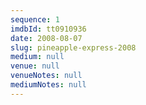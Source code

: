 ```yaml
---
sequence: 1
imdbId: tt0910936
date: 2008-08-07
slug: pineapple-express-2008
medium: null
venue: null
venueNotes: null
mediumNotes: null
---
```


